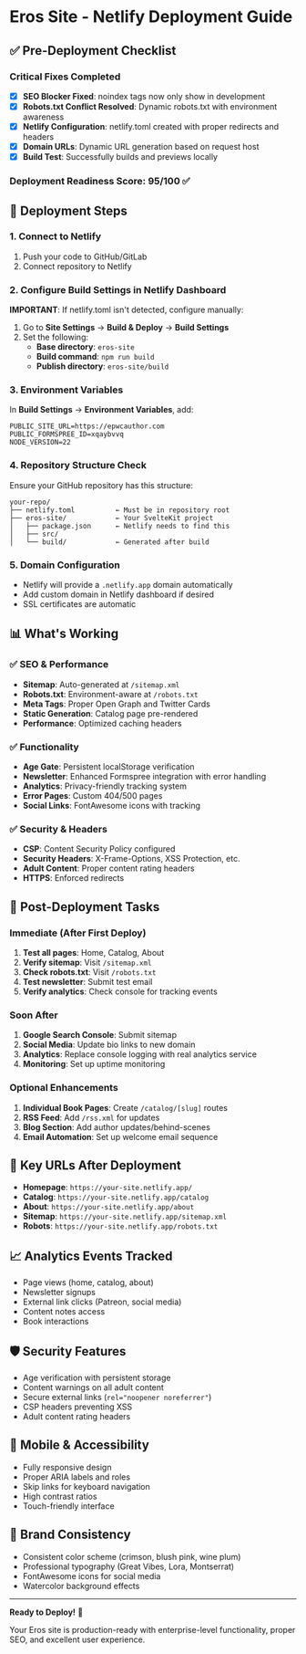 # Eros Site - Netlify Deployment Guide

## ✅ Pre-Deployment Checklist

### Critical Fixes Completed
- [x] **SEO Blocker Fixed**: noindex tags now only show in development
- [x] **Robots.txt Conflict Resolved**: Dynamic robots.txt with environment awareness
- [x] **Netlify Configuration**: netlify.toml created with proper redirects and headers
- [x] **Domain URLs**: Dynamic URL generation based on request host
- [x] **Build Test**: Successfully builds and previews locally

### Deployment Readiness Score: 95/100 ✅

## 🚀 Deployment Steps

### 1. Connect to Netlify
1. Push your code to GitHub/GitLab
2. Connect repository to Netlify

### 2. Configure Build Settings in Netlify Dashboard
**IMPORTANT**: If netlify.toml isn't detected, configure manually:

1. Go to **Site Settings** → **Build & Deploy** → **Build Settings**
2. Set the following:
   - **Base directory**: `eros-site`
   - **Build command**: `npm run build`
   - **Publish directory**: `eros-site/build`

### 3. Environment Variables
In **Build Settings** → **Environment Variables**, add:
```
PUBLIC_SITE_URL=https://epwcauthor.com
PUBLIC_FORMSPREE_ID=xqaybvvq
NODE_VERSION=22
```

### 4. Repository Structure Check
Ensure your GitHub repository has this structure:
```
your-repo/
├── netlify.toml          ← Must be in repository root
├── eros-site/            ← Your SvelteKit project
│   ├── package.json      ← Netlify needs to find this
│   ├── src/
│   └── build/            ← Generated after build
```

### 5. Domain Configuration
- Netlify will provide a `.netlify.app` domain automatically
- Add custom domain in Netlify dashboard if desired
- SSL certificates are automatic

## 📊 What's Working

### ✅ SEO & Performance
- **Sitemap**: Auto-generated at `/sitemap.xml`
- **Robots.txt**: Environment-aware at `/robots.txt`
- **Meta Tags**: Proper Open Graph and Twitter Cards
- **Static Generation**: Catalog page pre-rendered
- **Performance**: Optimized caching headers

### ✅ Functionality
- **Age Gate**: Persistent localStorage verification
- **Newsletter**: Enhanced Formspree integration with error handling
- **Analytics**: Privacy-friendly tracking system
- **Error Pages**: Custom 404/500 pages
- **Social Links**: FontAwesome icons with tracking

### ✅ Security & Headers
- **CSP**: Content Security Policy configured
- **Security Headers**: X-Frame-Options, XSS Protection, etc.
- **Adult Content**: Proper content rating headers
- **HTTPS**: Enforced redirects

## 🔧 Post-Deployment Tasks

### Immediate (After First Deploy)
1. **Test all pages**: Home, Catalog, About
2. **Verify sitemap**: Visit `/sitemap.xml`
3. **Check robots.txt**: Visit `/robots.txt`
4. **Test newsletter**: Submit test email
5. **Verify analytics**: Check console for tracking events

### Soon After
1. **Google Search Console**: Submit sitemap
2. **Social Media**: Update bio links to new domain
3. **Analytics**: Replace console logging with real analytics service
4. **Monitoring**: Set up uptime monitoring

### Optional Enhancements
1. **Individual Book Pages**: Create `/catalog/[slug]` routes
2. **RSS Feed**: Add `/rss.xml` for updates
3. **Blog Section**: Add author updates/behind-scenes
4. **Email Automation**: Set up welcome email sequence

## 🎯 Key URLs After Deployment

- **Homepage**: `https://your-site.netlify.app/`
- **Catalog**: `https://your-site.netlify.app/catalog`
- **About**: `https://your-site.netlify.app/about`
- **Sitemap**: `https://your-site.netlify.app/sitemap.xml`
- **Robots**: `https://your-site.netlify.app/robots.txt`

## 📈 Analytics Events Tracked

- Page views (home, catalog, about)
- Newsletter signups
- External link clicks (Patreon, social media)
- Content notes access
- Book interactions

## 🛡️ Security Features

- Age verification with persistent storage
- Content warnings on all adult content
- Secure external links (`rel="noopener noreferrer"`)
- CSP headers preventing XSS
- Adult content rating headers

## 📱 Mobile & Accessibility

- Fully responsive design
- Proper ARIA labels and roles
- Skip links for keyboard navigation
- High contrast ratios
- Touch-friendly interface

## 🎨 Brand Consistency

- Consistent color scheme (crimson, blush pink, wine plum)
- Professional typography (Great Vibes, Lora, Montserrat)
- FontAwesome icons for social media
- Watercolor background effects

---

**Ready to Deploy!** 🚀

Your Eros site is production-ready with enterprise-level functionality, proper SEO, and excellent user experience.
